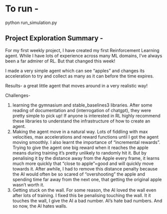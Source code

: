 # To run -
python run_simulation.py



## Project Exploration Summary -

For my first weekly project, I have created my first Reinforcement Learning agent. While I have lots of experience across many ML domains, I’ve always been a far admirer of RL. But that changed this week!

I made a very simple agent which can see “apples” and changes its acceleration to try and collect as many as it can before the time expires.

Results- a great little agent that moves around in a very realistic way!



Challenges- 
1. learning the gymnasium and stable_baselines3 libraries. After some reading of documentation and (interrogation of chatgpt), they were pretty simple to pick up! If anyone is interested in RL highly recommend these libraries to understand the infrastructure of how to create an agent. 
2. Making the agent move in a natural way. Lots of fiddling with max velocities, max accelerations and reward functions until I got the agent moving smoothly. I also learnt the importance of “incremental rewards”. Trying to give the agent one big reward when it reaches the apple means during training it’s pretty unlikely to randomly hit it. But by penalising it by the distance away from the Apple every frame, it learns much more quickly that “close to apple”=good and will quickly move towards it. After awhile, I had to remove this distance penalty because the AI would often be so scared of “overshooting” the apple and spending time far away from the next one, that getting the original apple wasn’t worth it.
3. Getting stuck on the wall. For some reason, the AI loved the wall even after lots of training. I fixed this be penalising touching the wall. It it touches the wall, I give the AI a bad number. AI’s hate bad numbers. And so now, the AI hates walls.
